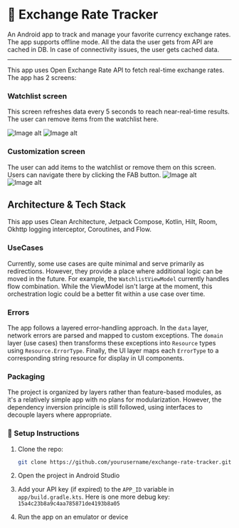 # 💱 Exchange Rate Tracker

An Android app to track and manage your favorite currency exchange rates. The app supports offline mode. All the data the user gets from API are cached in DB. In case of connectivity issues, the user gets cached data.

---

This app uses Open Exchange Rate API to fetch real-time exchange rates. The app has 2 screens:

### Watchlist screen
This screen refreshes data every 5 seconds to reach near-real-time results. The user can remove items from the watchlist here.

![Image alt](https://github.com/moshenskyi/ExchangeRateTracker/raw/main/screenshots/empty_list.png)
![Image alt](https://github.com/moshenskyi/ExchangeRateTracker/raw/main/screenshots/watchlist.png)

### Customization screen
The user can add items to the watchlist or remove them on this screen. Users can navigate there by clicking the FAB button.
![Image alt](https://github.com/moshenskyi/ExchangeRateTracker/raw/main/screenshots/customization_screen.png)
![Image alt](https://github.com/moshenskyi/ExchangeRateTracker/raw/main/screenshots/search.png)

## Architecture & Tech Stack
This app uses Clean Architecture, Jetpack Compose, Kotlin, Hilt, Room, Okhttp logging interceptor, Coroutines, and Flow.

### UseCases
Currently, some use cases are quite minimal and serve primarily as redirections. However, they provide a place where additional logic can be moved in the future. For example, the `WatchlistViewModel` currently handles flow combination. While the ViewModel isn't large at the moment, this orchestration logic could be a better fit within a use case over time.

### Errors
The app follows a layered error-handling approach. In the `data` layer, network errors are parsed and mapped to custom exceptions. The `domain` layer (use cases) then transforms these exceptions into `Resource` types using `Resource.ErrorType`. Finally, the UI layer maps each `ErrorType` to a corresponding string resource for display in UI components.

### Packaging
The project is organized by layers rather than feature-based modules, as it's a relatively simple app with no plans for modularization. However, the dependency inversion principle is still followed, using interfaces to decouple layers where appropriate.


### 🔧 Setup Instructions

1. Clone the repo:
   ```bash
   git clone https://github.com/yourusername/exchange-rate-tracker.git
   ```

2. Open the project in Android Studio

3. Add your API key (if expired) to the `APP_ID` variable in `app/build.gradle.kts`. Here is one more debug key: `15a4c23b8a9c4aa785871de4193b8a05`

4. Run the app on an emulator or device
